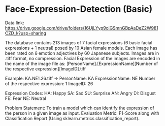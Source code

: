 # Face-Expression-Detection (Basic)
Data link: https://drive.google.com/drive/folders/16UjLYyp9olGSmnGBpAaDeZ2W981CZD_k?usp=sharing

The database contains 213 images of 7 facial expressions (6 basic facial expressions + 1
neutral) posed by 10 Asian female models. Each image has been rated on 6 emotion
adjectives by 60 Japanese subjects. Images are in .tiff format, no compression.
Facial Expression of the images are encoded in the name of the image file as:
[PersonName].[ExpressionName][Number of the respective expression][ImageID].tiff

Example:
KA.NE1.26.tiff ->
PersonName: KA
ExpressionName: NE
Number of the respective expression: 1
ImageID: 26

Expression Codes:
HA: Happy
SA: Sad
SU: Surprise
AN: Angry
DI: Disgust
FE: Fear
NE: Neutral

Problem Statement:
To train a model which can identify the expression of the person in a given
image as input.
Evaluation Metric: F1-Score along with Classification Report (Using sklearn.metrics.classification_report).
